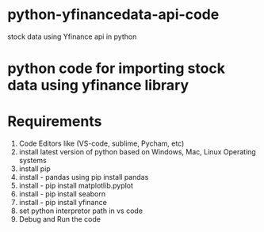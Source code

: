 # python-yfinancedata-api-code
stock data using Yfinance api in python

# python code for importing stock data using yfinance library


# Requirements 

1. Code Editors like (VS-code, sublime, Pycham, etc)
2. install latest version of python based on Windows, Mac, Linux Operating systems
3. install pip
4. install - pandas using pip install pandas
5. install  - pip install matplotlib.pyplot
6. install  - pip install seaborn
7. install  - pip install yfinance
8. set python interpretor path in vs code
9. Debug and Run the code 
